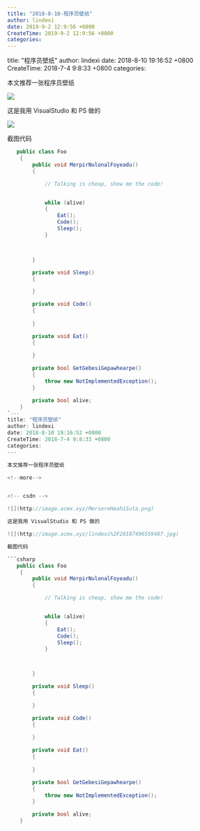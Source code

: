 ```yaml
---
title: "2018-8-10-程序员壁纸"
author: lindexi
date: 2019-9-2 12:9:56 +0800
CreateTime: 2019-9-2 12:9:56 +0800
categories: 
---
```


title: "程序员壁纸"
author: lindexi
date: 2018-8-10 19:16:52 +0800
CreateTime: 2018-7-4 9:8:33 +0800
categories: 

<!--more-->



本文推荐一张程序员壁纸

<!--more-->


<!-- csdn -->

![](http://image.acmx.xyz/MersereHeahiSuta.png)

这是我用 VisualStudio 和 PS 做的

![](http://image.acmx.xyz/lindexi%2F20187496559467.jpg)

截图代码

```csharp
   public class Foo
    {
        public void MerpirNulonalFoyeadu()
        {

            // Talking is cheap, show me the code!


            while (alive)
            {
                Eat();
                Code();
                Sleep();
            }



        }

        private void Sleep()
        {

        }

        private void Code()
        {
            
        }

        private void Eat()
        {
            
        }

        private bool GetGebesiGepawhearpe()
        {
            throw new NotImplementedException();
        }

        private bool alive;
    }
`---
title: "程序员壁纸"
author: lindexi
date: 2018-8-10 19:16:52 +0800
CreateTime: 2018-7-4 9:8:33 +0800
categories: 
---

本文推荐一张程序员壁纸

<!--more-->


<!-- csdn -->

![](http://image.acmx.xyz/MersereHeahiSuta.png)

这是我用 VisualStudio 和 PS 做的

![](http://image.acmx.xyz/lindexi%2F20187496559467.jpg)

截图代码

```csharp
   public class Foo
    {
        public void MerpirNulonalFoyeadu()
        {

            // Talking is cheap, show me the code!


            while (alive)
            {
                Eat();
                Code();
                Sleep();
            }



        }

        private void Sleep()
        {

        }

        private void Code()
        {
            
        }

        private void Eat()
        {
            
        }

        private bool GetGebesiGepawhearpe()
        {
            throw new NotImplementedException();
        }

        private bool alive;
    }
```

